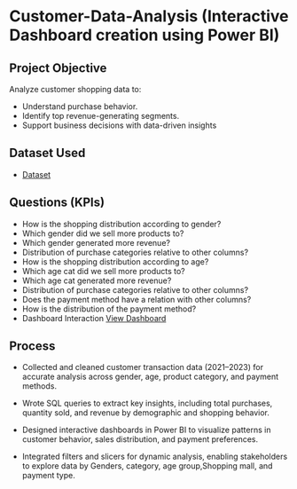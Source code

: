 # Customer-Data-Analysis (Interactive Dashboard creation using Power BI)
## Project Objective
Analyze customer shopping data to:
-	Understand purchase behavior.
-	Identify top revenue-generating segments.
-	Support business decisions with data-driven insights

## Dataset Used
  - <a href="https://github.com/amit4910/Customer_sales_Dashboard/blob/main/customer.csv">Dataset</a>

## Questions (KPIs)
-	How is the shopping distribution according to gender?
-	Which gender did we sell more products to?
-	Which gender generated more revenue?
-	Distribution of purchase categories relative to other columns?
-	How is the shopping distribution according to age?
-	Which age cat did we sell more products to?
-	Which age cat generated more revenue?
-	Distribution of purchase categories relative to other columns?
-	Does the payment method have a relation with other columns?
-	How is the distribution of the payment method?
- Dashboard Interaction <a href="https://github.com/amit4910/Customer_sales_Dashboard/blob/main/snapshot_salesdashboard.png">View Dashboard</a>

## Process
- Collected and cleaned customer transaction data (2021–2023) for accurate analysis across gender, age, product category, and payment methods.

- Wrote SQL queries to extract key insights, including total purchases, quantity sold, and revenue by demographic and shopping behavior.

- Designed interactive dashboards in Power BI to visualize patterns in customer behavior, sales distribution, and payment preferences.

- Integrated filters and slicers for dynamic analysis, enabling stakeholders to explore data by Genders, category, age group,Shopping mall, and payment type.

  

